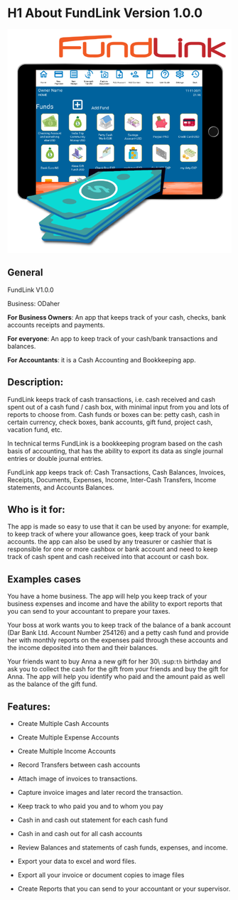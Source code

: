 # H1 About FundLink Version 1.0.0

![icon of the program](\\media\\image3.png)

General
-------

FundLink V1.0.0

Business: ODaher

**For Business Owners**: An app that keeps track of your cash, checks,
bank accounts receipts and payments.

**For everyone**: An app to keep track of your cash/bank transactions
and balances.

**For Accountants**: it is a Cash Accounting and Bookkeeping app.

Description:
------------

FundLink keeps track of cash transactions, i.e. cash received and cash
spent out of a cash fund / cash box, with minimal input from you and
lots of reports to choose from. Cash funds or boxes can be: petty cash,
cash in certain currency, check boxes, bank accounts, gift fund, project
cash, vacation fund, etc.

In technical terms FundLink is a bookkeeping program based on the cash
basis of accounting, that has the ability to export its data as single
journal entries or double journal entries.

FundLink app keeps track of: Cash Transactions, Cash Balances, Invoices,
Receipts, Documents, Expenses, Income, Inter-Cash Transfers, Income
statements, and Accounts Balances.

Who is it for:
--------------

The app is made so easy to use that it can be used by anyone: for
example, to keep track of where your allowance goes, keep track of your
bank accounts. the app can also be used by any treasurer or cashier that
is responsible for one or more cashbox or bank account and need to keep
track of cash spent and cash received into that account or cash box.

Examples cases
--------------

You have a home business. The app will help you keep track of your
business expenses and income and have the ability to export reports that
you can send to your accountant to prepare your taxes.

Your boss at work wants you to keep track of the balance of a bank
account (Dar Bank Ltd. Account Number 254126) and a petty cash fund and
provide her with monthly reports on the expenses paid through these
accounts and the income deposited into them and their balances.

Your friends want to buy Anna a new gift for her 30\ :sup:`th` birthday
and ask you to collect the cash for the gift from your friends and buy
the gift for Anna. The app will help you identify who paid and the
amount paid as well as the balance of the gift fund.

Features:
---------

-  Create Multiple Cash Accounts

-  Create Multiple Expense Accounts

-  Create Multiple Income Accounts

-  Record Transfers between cash accounts

-  Attach image of invoices to transactions.

-  Capture invoice images and later record the transaction.

-  Keep track to who paid you and to whom you pay

-  Cash in and cash out statement for each cash fund

-  Cash in and cash out for all cash accounts

-  Review Balances and statements of cash funds, expenses, and income.

-  Export your data to excel and word files.

-  Export all your invoice or document copies to image files

-  Create Reports that you can send to your accountant or your
   supervisor.